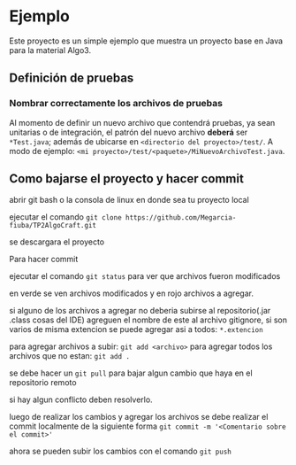 Ejemplo                                                                                                                                                                 
==========

Este proyecto es un simple ejemplo que muestra un proyecto base en Java para la material Algo3.

## Definición de pruebas
### Nombrar correctamente los archivos de pruebas

Al momento de definir un nuevo archivo que contendrá pruebas, ya sean unitarias o de integración, el patrón del nuevo archivo **deberá** ser `*Test.java`; además de ubicarse en `<directorio del proyecto>/test/`. A modo de ejemplo: `<mi proyecto>/test/<paquete>/MiNuevoArchivoTest.java`.


## Como bajarse el proyecto y hacer commit

abrir git bash o la consola de linux en donde sea tu proyecto local

ejecutar el comando `git clone https://github.com/Megarcia-fiuba/TP2AlgoCraft.git` 

se descargara el proyecto

Para hacer commit

ejecutar el comando `git status` para ver que archivos fueron modificados

en verde se ven archivos modificados y en rojo archivos a agregar. 

si alguno de los archivos a agregar no deberia subirse al repositorio(.jar .class cosas del IDE) agreguen el nombre de este al archivo gitignore, si son varios de misma extencion se puede agregar asi a todos: `*.extencion` 

para agregar archivos a subir: `git add <archivo>`
para agregar todos los archivos que no estan: `git add .`

se debe hacer un  `git pull` para bajar algun cambio que haya en el repositorio remoto

si hay algun conflicto deben resolverlo.

luego de realizar los cambios y agregar los archivos se debe realizar el commit localmente de la siguiente forma 
`git commit -m '<Comentario sobre el commit>' ` 

ahora se pueden subir los cambios con el comando `git push`
